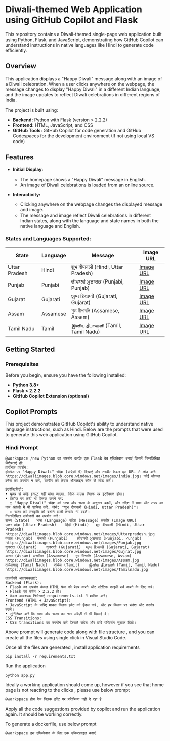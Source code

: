 # Diwali-themed Web Application using GitHub Copilot and Flask

This repository contains a Diwali-themed single-page web application built using Python, Flask, and JavaScript, demonstrating how GitHub Copilot can understand instructions in native languages like Hindi to generate code efficiently.

## Overview

This application displays a "Happy Diwali" message along with an image of a Diwali celebration. When a user clicks anywhere on the webpage, the message changes to display "Happy Diwali" in a different Indian language, and the image updates to reflect Diwali celebrations in different regions of India.

The project is built using:

- **Backend:** Python with Flask (version > 2.2.2)
- **Frontend:** HTML, JavaScript, and CSS
- **GitHub Tools:** GitHub Copilot for code generation and GitHub Codespaces for the development environment (If not using local VS code)

## Features

- **Initial Display:**
  - The homepage shows a "Happy Diwali" message in English.
  - An image of Diwali celebrations is loaded from an online source.
  
- **Interactivity:**
  - Clicking anywhere on the webpage changes the displayed message and image.
  - The message and image reflect Diwali celebrations in different Indian states, along with the language and state names in both the native language and English.

### States and Languages Supported:

| State           | Language        | Message                                 | Image URL                                                       |
|-----------------|-----------------|-----------------------------------------|-----------------------------------------------------------------|
| Uttar Pradesh   | Hindi           | शुभ दीपावली (Hindi, Uttar Pradesh)      | [Image URL](https://diwaliimages.blob.core.windows.net/images/Uttarpradesh.jpg) |
| Punjab          | Punjabi         | ਦੀਵਾਲੀ ਮੁਬਾਰਕ (Punjabi, Punjab)         | [Image URL](https://diwaliimages.blob.core.windows.net/images/Punjab.jpg)      |
| Gujarat         | Gujarati        | શુભ દિવાળી (Gujarati, Gujarat)          | [Image URL](https://diwaliimages.blob.core.windows.net/images/Gujrat.jpg)      |
| Assam           | Assamese        | শুভ দীপাবলি (Assamese, Assam)           | [Image URL](https://diwaliimages.blob.core.windows.net/images/Assam.jpg)       |
| Tamil Nadu      | Tamil           | இனிய தீபாவளி (Tamil, Tamil Nadu)        | [Image URL](https://diwaliimages.blob.core.windows.net/images/Tamilnadu.jpg)   |

## Getting Started

### Prerequisites

Before you begin, ensure you have the following installed:

- **Python 3.8+**
- **Flask > 2.2.2**
- **GitHub Copilot Extension (optional)**

## Copilot Prompts

This project demonstrates GitHub Copilot's ability to understand native language instructions, such as Hindi. Below are the prompts that were used to generate this web application using GitHub Copilot.

### Hindi Prompt

```plaintext
@workspace /new Python का उपयोग करके एक Flask वेब एप्लिकेशन बनाएं जिसमें निम्नलिखित विशेषताएं हों:
प्रारंभिक प्रदर्शन:
होमपेज पर "Happy Diwali" संदेश (अंग्रेज़ी में) दिखाएं और तस्वीर केवल इस URL से लोड करें: https://diwaliimages.blob.core.windows.net/images/india.jpg। कोई लोकल इमेज का उपयोग न करें, तस्वीर को केवल ऑनलाइन स्रोत से लोड करें।

इंटरैक्टिविटी:
• यूजर से कोई इनपुट नहीं मांगा जाएगा, सिर्फ माउस क्लिक पर इंटरैक्शन होगा।
• वेबपेज पर कहीं भी क्लिक करने पर:
  ○ "Happy Diwali" संदेश को भाषा और राज्य के अनुसार बदलें, और संदेश में भाषा और राज्य का नाम अंग्रेज़ी में भी शामिल करें, जैसे: "शुभ दीपावली (Hindi, Uttar Pradesh)"।
  ○ राज्य की संस्कृति को दर्शाने वाली तस्वीर भी बदलें।
निम्नलिखित संयोजनों का उपयोग करें:
राज्य (State)	भाषा (Language)	संदेश (Message)	तस्वीर (Image URL)
उत्तर प्रदेश (Uttar Pradesh)	हिंदी (Hindi)	शुभ दीपावली (Hindi, Uttar Pradesh)	https://diwaliimages.blob.core.windows.net/images/Uttarpradesh.jpg
पंजाब (Punjab)	पंजाबी (Punjabi)	ਦੀਵਾਲੀ ਮੁਬਾਰਕ (Punjabi, Punjab)	https://diwaliimages.blob.core.windows.net/images/Punjab.jpg
गुजरात (Gujarat)	गुजराती (Gujarati)	શુભ દિવાળી (Gujarati, Gujarat)	https://diwaliimages.blob.core.windows.net/images/Gujrat.jpg
असम (Assam)	असमिया (Assamese)	শুভ দীপাবলি (Assamese, Assam)	https://diwaliimages.blob.core.windows.net/images/Assam.jpg
तमिलनाडु (Tamil Nadu)	तमिल (Tamil)	இனிய தீபாவளி (Tamil, Tamil Nadu)	https://diwaliimages.blob.core.windows.net/images/Tamilnadu.jpg

तकनीकी आवश्यकताएँ:
Backend (Flask):
• Flask का उपयोग केवल HTML पेज को रेंडर करने और स्टैटिक फाइलें सर्व करने के लिए करें।
• Flask का वर्शन > 2.2.2 हो।
• केवल आवश्यक निर्भरताएं requirements.txt में शामिल करें।
Frontend (HTML + JavaScript):
• JavaScript के जरिए माउस क्लिक इवेंट को हैंडल करें, और हर क्लिक पर संदेश और तस्वीर बदलें।
• सुनिश्चित करें कि भाषा और राज्य का नाम अंग्रेज़ी में भी दिखाई दे।
CSS Transitions:
• CSS transitions का उपयोग करें जिससे संदेश और छवि परिवर्तन सुचारू दिखे।
```

Above prompt will generate code along with file structure , and you can create all the files using single click in Visual Studio Code. 

Once all the files are generated , install application requirements 

```plaintext
pip install -r requirements.txt 
```

Run the application 

```plaintext
python app.py
```

Ideally a working application should come up, however if you see that home page is not reacting to the clicks , please use below prompt 

```plaintext
@workspace होम पेज क्लिक इवेंट पर प्रतिक्रिया नहीं दे रहा है
```
Apply all the code suggestions provided by copilot and run the application again. It should be working correctly. 

To generate a dockerfile, use below prompt 

```plaintext
@workspace इस एप्लिकेशन के लिए एक डॉकरफ़ाइल बनाएं
```
